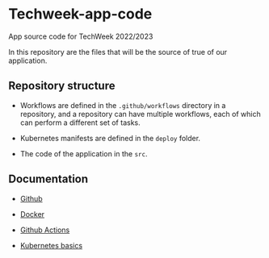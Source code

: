 # Techweek-app-code
App source code for TechWeek 2022/2023


In this repository are the files that will be the source of true of our application.

## Repository structure

   
- Workflows are defined in the `.github/workflows` directory in a repository, and a repository can have multiple workflows, each of which can perform a different set of tasks.

- Kubernetes manifests are defined in the `deploy` folder.

- The code of the application in the `src`.


## Documentation

- [Github](https://docs.github.com/en/get-started/quickstart/hello-world)

- [Docker](https://docs.docker.com/get-started/02_our_app/)

- [Github Actions](https://docs.github.com/en/actions/publishing-packages/publishing-docker-images)

- [Kubernetes basics](https://kubernetes.io/docs/tutorials/kubernetes-basics/)

